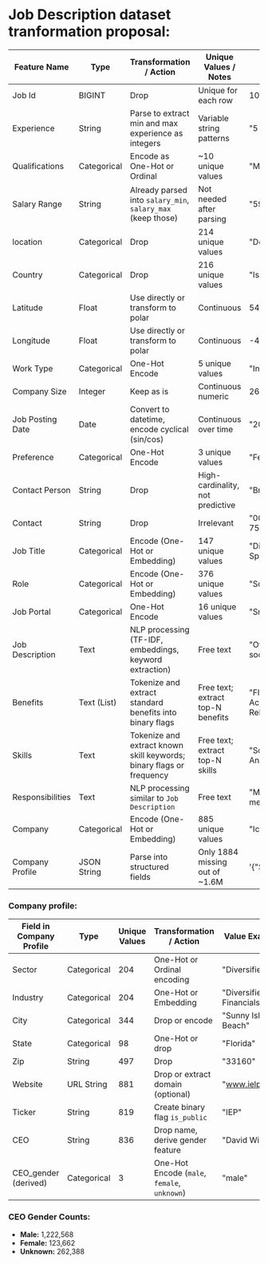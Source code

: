 # Job Description dataset tranformation proposal:

| Feature Name         | Type         | Transformation / Action                                                                 | Unique Values / Notes                                 | Value Example                        |
|----------------------|--------------|-----------------------------------------------------------------------------------------|--------------------------------------------------------|--------------------------------------|
| Job Id               | BIGINT       | Drop                                                                                    | Unique for each row                                   | 1089843540111562                     |
| Experience           | String       | Parse to extract min and max experience as integers                                     | Variable string patterns                              | "5 to 15 Years"                      |
| Qualifications       | Categorical  | Encode as One-Hot or Ordinal                                                            | ~10 unique values                                     | "M.Tech"                             |
| Salary Range         | String       | Already parsed into `salary_min`, `salary_max` (keep those)                             | Not needed after parsing                              | "$59K-$99K"                          |
| location             | Categorical  | Drop                                                                                    | 214 unique values                                     | "Douglas"                            |
| Country              | Categorical  | Drop                                                                                    | 216 unique values                                     | "Isle of Man"                        |
| Latitude             | Float        | Use directly or transform to polar                                                      | Continuous                                            | 54.2361                              |
| Longitude            | Float        | Use directly or transform to polar                                                      | Continuous                                            | -4.5481                              |
| Work Type            | Categorical  | One-Hot Encode                                                                          | 5 unique values                                       | "Intern"                             |
| Company Size         | Integer      | Keep as is                                                                              | Continuous numeric                                    | 26801                                |
| Job Posting Date     | Date         | Convert to datetime, encode cyclical (sin/cos)                                          | Continuous over time                                 | "2022-04-24"                         |
| Preference           | Categorical  | One-Hot Encode                                                                          | 3 unique values                                       | "Female"                             |
| Contact Person       | String       | Drop                                                                                    | High-cardinality, not predictive                      | "Brandon Cunningham"                |
| Contact              | String       | Drop                                                                                    | Irrelevant                                            | "001-381-930-7517x737"              |
| Job Title            | Categorical  | Encode (One-Hot or Embedding)                                                           | 147 unique values                                     | "Digital Marketing Specialist"      |
| Role                 | Categorical  | Encode (One-Hot or Embedding)                                                           | 376 unique values                                     | "Social Media Manager"              |
| Job Portal           | Categorical  | One-Hot Encode                                                                          | 16 unique values                                      | "Snagajob"                           |
| Job Description      | Text         | NLP processing (TF-IDF, embeddings, keyword extraction)                                 | Free text                                             | "Oversee an organization’s social..."|
| Benefits             | Text (List)  | Tokenize and extract standard benefits into binary flags                                | Free text; extract top-N benefits                     | "Flexible Spending Accounts (FSAs), Relocation Assistance" |
| Skills               | Text         | Tokenize and extract known skill keywords; binary flags or frequency                    | Free text; extract top-N skills                       | "Social media platforms, Analytics" |
| Responsibilities     | Text         | NLP processing similar to `Job Description`                                             | Free text                                             | "Manage and grow social media..."   |
| Company              | Categorical  | Encode (One-Hot or Embedding)                                                           | 885 unique values                                     | "Icahn Enterprises"                 |
| Company Profile      | JSON String  | Parse into structured fields                                                            | Only 1884 missing out of ~1.6M                        | '{"Sector":"Diversified",...}'      |

### Company profile:
| Field in Company Profile | Type         | Unique Values | Transformation / Action                               | Value Example                  |
|--------------------------|--------------|----------------|--------------------------------------------------------|-------------------------------|
| Sector                   | Categorical  | 204            | One-Hot or Ordinal encoding                            | "Diversified"                 |
| Industry                 | Categorical  | 204            | One-Hot or Embedding                                   | "Diversified Financials"      |
| City                     | Categorical  | 344            | Drop or encode                                         | "Sunny Isles Beach"           |
| State                    | Categorical  | 98             | One-Hot or drop                                        | "Florida"                     |
| Zip                      | String       | 497            | Drop                                                  | "33160"                       |
| Website                  | URL String   | 881            | Drop or extract domain (optional)                     | "www.ielp.com"                |
| Ticker                   | String       | 819            | Create binary flag `is_public`                        | "IEP"                         |
| CEO                      | String       | 836            | Drop name, derive gender feature                      | "David Willetts"              |
| CEO_gender (derived)     | Categorical  | 3              | One-Hot Encode (`male`, `female`, `unknown`)          | "male"                        |

### CEO Gender Counts:
- **Male:** 1,222,568  
- **Female:** 123,662  
- **Unknown:** 262,388  



